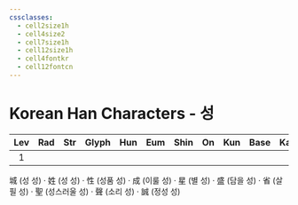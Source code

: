 ```yaml
---
cssclasses:
  - cell2size1h
  - cell4size2
  - cell7size1h
  - cell12size1h
  - cell4fontkr
  - cell12fontcn
---
```


# Korean Han Characters - 성

| Lev | Rad | Str | Glyph | Hun | Eum | Shin | On  | Kun | Base | Kana | Simp | Man | Can | Viet |
| :-: | :-: | :-: | :---: | :-: | :-: | :--: | :-: | :-: | :--: | :--: | :--: | :-: | :-: | :--: |
|  1  |     |     |       |     |     |      |     |     |      |      |      |     |     |      |
城 (성 성) · 姓 (성 성) · 性 (성품 성) · 成 (이룰 성) · 星 (별 성) · 盛 (담을 성) · 省 (살필 성) · 聖 (성스러울 성) · 聲 (소리 성) · 誠 (정성 성)